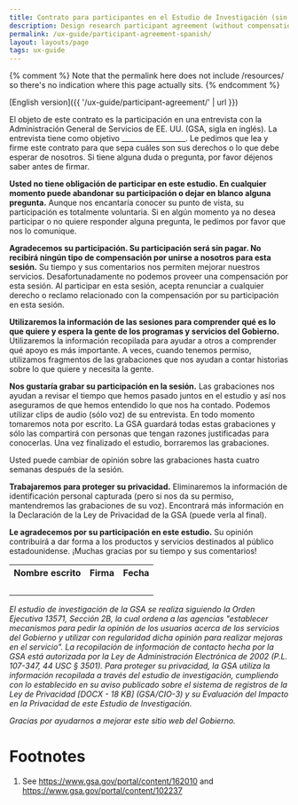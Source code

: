 ```yaml
---
title: Contrato para participantes en el Estudio de Investigación (sin pagar)
description: Design research participant agreement (without compensation)
permalink: /ux-guide/participant-agreement-spanish/
layout: layouts/page
tags: ux-guide
---
```


{% comment %}
Note that the permalink here does not include /resources/ so there's no indication where this page actually sits.
{% endcomment %}

[English version]({{ '/ux-guide/participant-agreement/' | url }})


El objeto de este contrato es la participación en una entrevista con la Administración General de Servicios de EE. UU. (GSA, sigla en inglés). La entrevista tiene como objetivo __________________. Le pedimos que lea y firme este contrato para que sepa cuáles son sus derechos o lo que debe esperar de nosotros.  Si tiene alguna duda o pregunta, por favor déjenos saber antes de firmar.

**Usted no tiene obligación de participar en este estudio. En cualquier momento puede abandonar su participación o dejar en blanco alguna pregunta.** Aunque nos encantaría conocer su punto de vista, su participación es totalmente voluntaria. Si en algún momento ya no desea participar o no quiere responder alguna pregunta, le pedimos por favor que nos lo comunique.

**Agradecemos su participación. Su participación será sin pagar. No recibirá ningún tipo de compensación por unirse a nosotros para esta sesión.** Su tiempo y sus comentarios nos permiten mejorar nuestros servicios. Desafortunadamente no podemos proveer una compensación por esta sesión. Al participar en esta sesión, acepta renunciar a cualquier derecho o reclamo relacionado con la compensación por su participación en esta sesión. 

**Utilizaremos la información de las sesiones para comprender qué es lo que quiere y espera la gente de los programas y servicios del Gobierno.** Utilizaremos la información recopilada para ayudar a otros a comprender qué apoyo es más importante. A veces, cuando tenemos permiso, utilizamos fragmentos de las grabaciones que nos ayudan a contar historias sobre lo que quiere y necesita la gente.

**Nos gustaría grabar su participación en la sesión.** Las grabaciones nos ayudan a revisar el tiempo que hemos pasado juntos en el estudio y así nos aseguramos de que hemos entendido lo que nos ha contado. Podemos utilizar clips de audio (sólo voz) de su entrevista. En todo momento tomaremos nota por escrito. La GSA guardará todas estas grabaciones y sólo las compartirá con personas que tengan razones justificadas para conocerlas. Una vez finalizado el estudio, borraremos las grabaciones.

Usted puede cambiar de opinión sobre las grabaciones hasta cuatro semanas después de la sesión.

**Trabajaremos para proteger su privacidad.** Eliminaremos la información de identificación personal capturada (pero si nos da su permiso, mantendremos las grabaciones de su voz). Encontrará más información en la Declaración de la Ley de Privacidad de la GSA (puede verla al final).

**Le agradecemos por su participación en este estudio.** Su opinión contribuirá a dar forma a los productos y servicios destinados al público estadounidense. ¡Muchas gracias por su tiempo y sus comentarios!

<table class="signature-block">
  <tr>
    <th>Nombre escrito</th>
    <th>Firma</th>
    <th>Fecha</th>
  </tr>
  <tr>
    <td>&nbsp;</td>
    <td>&nbsp;</td>
    <td>&nbsp;</td>
  </tr>
</table>


*El estudio de investigación de la GSA se realiza siguiendo la Orden Ejecutiva 13571, Sección 2B, la cual ordena a las agencias "establecer mecanismos para pedir la opinión de los usuarios acerca de los servicios del Gobierno y utilizar con regularidad dicha opinión para realizar mejoras en el servicio". La recopilación de información de contacto hecha por la GSA está autorizada por la Ley de Administración Electrónica de 2002 (P.L. 107-347, 44 USC § 3501). Para proteger su privacidad, la GSA utiliza la información recopilada a través del estudio de investigación, cumpliendo con lo establecido en su aviso publicado sobre el sistema de registros de la Ley de Privacidad [DOCX - 18 KB] (GSA/CIO-3) y su Evaluación del Impacto en la Privacidad de este Estudio de Investigación.*

*Gracias por ayudarnos a mejorar este sitio web del Gobierno.*


<footer>
  <h1 id="footnote-label">Footnotes</h1>
  <ol>
    <li id="footnote-pia">
      <p>See <a href="https://www.gsa.gov/portal/content/162010/TODO/">https://www.gsa.gov/portal/content/162010</a> and <a href="https://www.gsa.gov/portal/content/102237/TODO/">https://www.gsa.gov/portal/content/102237</a></p>
    </li>
  </ol>
</footer>
